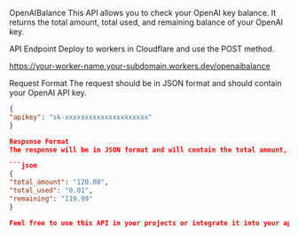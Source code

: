 OpenAIBalance
This API allows you to check your OpenAI key balance. It returns the total amount, total used, and remaining balance of your OpenAI key.

API Endpoint
Deploy to workers in Cloudflare and use the POST method.

https://your-worker-name.your-subdomain.workers.dev/openaibalance

Request Format
The request should be in JSON format and should contain your OpenAI API key.

```json
{
"apikey": "sk-xxxxxxxxxxxxxxxxxxxxx"
}

Response Format
The response will be in JSON format and will contain the total amount, total used, and remaining balance of your OpenAI key.

```json
{
"total_amount": "120.00",
"total_used": "0.01",
"remaining": "119.99"
}

Feel free to use this API in your projects or integrate it into your applications.
